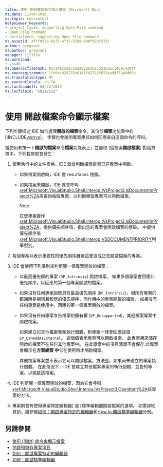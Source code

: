 ```yaml
---
title: 使用 開啟檔案命令顯示檔案 |Microsoft Docs
ms.date: 11/04/2016
ms.topic: conceptual
helpviewer_keywords:
- project types, supporting Open File command
- Open File command
- persistence, supporting Open File command
ms.assetid: 4fff0576-b2f3-4f17-9769-930f926f273c
author: gregvanl
ms.author: gregvanl
manager: jillfra
ms.workload:
- vssdk
ms.openlocfilehash: 9cc24e259ac5aaa8526d5855a1662c146e1438ff
ms.sourcegitcommit: 1fc6ee928733e61a1f42782f832ead9f7946d00c
ms.translationtype: MT
ms.contentlocale: zh-TW
ms.lasthandoff: 04/22/2019
ms.locfileid: "60112152"
---
```

# <a name="display-files-by-using-the-open-file-command"></a>使用 開啟檔案命令顯示檔案
下列步驟描述 IDE 如何處理**開啟的檔案**命令，其位於**檔案**功能表中的[!INCLUDE[vsprvs](../../code-quality/includes/vsprvs_md.md)]。 步驟也會說明專案應該如何回應來自這個命令的呼叫。

 當使用者按一下**開啟的檔案**命令**檔案**功能表上，並選取 [從檔案**開啟檔案**] 對話方塊中，下列程序就會發生：

1. 使用執行中的文件表格，IDE 就會判斷檔案是否已在專案中開啟。

    - 如果檔案開啟時，IDE 會 resurfaces 視窗。

    - 如果檔案未開啟，IDE 就會呼叫<xref:Microsoft.VisualStudio.Shell.Interop.IVsProject3.IsDocumentInProject%2A>來查詢每個專案，以判斷哪個專案可以開啟檔案。

        > [!NOTE]
        >  在您專案實作<xref:Microsoft.VisualStudio.Shell.Interop.IVsProject3.IsDocumentInProject%2A>，提供優先順序值，指出您的專案會開啟檔案的層級。 中提供優先順序值<xref:Microsoft.VisualStudio.Shell.Interop.VSDOCUMENTPRIORITY>列舉型別。

2. 每個專案以表示重要性的優先順序層級這會造成正在開啟檔案的專案。

3. IDE 會使用下列準則來判斷哪一個專案開啟的檔案：

    - 以最高優先權的專案 (`DP_Intrinsic`) 開啟檔案。 如果多個專案會回應此優先順序，以回應的第一個專案開啟的檔案。

    - 如果沒有任何專案回應具有最高優先順序 (`DP_Intrinsic`)，但所有專案的都回應是相同且較低的優先順序，而作用中的專案開啟的檔案。 如果沒有任何專案是使用中，回應的第一個專案開啟的檔案。

    - 如果沒有任何專案宣告檔案的擁有權 (`DP_Unsupported`)，其他檔案專案中開啟檔案。

         如果建立的其他檔案專案執行個體，則專案一律會回應該值`DP_CanAddAsExternal`。 這個值表示專案可以開啟檔案。 此專案用來儲存開啟的檔案不在任何其他專案中。 在此專案中的項目清單不會保存;此專案會顯示在**方案總管 中**它在使用時才開啟檔案。

         其他檔案專案並不表示它可以開啟檔案，方法是，如果尚未建立的專案執行個體。 在此情況下，IDE 會建立其他檔案專案的執行個體，並告知專案，以開啟該檔案。

4. IDE 判斷哪一個專案開啟的檔案，因為它會呼叫<xref:Microsoft.VisualStudio.Shell.Interop.IVsProject3.OpenItem%2A>該專案的方法。

5. 專案則會有使用專案特定編輯器] 或 [標準編輯器開啟檔案的選項。 如需詳細資訊，請參閱[如何：開啟專案特定的編輯器](../../extensibility/how-to-open-project-specific-editors.md)和[How to:開啟標準編輯器](../../extensibility/how-to-open-standard-editors.md)分別。

## <a name="see-also"></a>另請參閱
- [使用 [開啟] 命令來顯示檔案](../../extensibility/internals/displaying-files-by-using-the-open-with-command.md)
- [開啟和儲存專案項目](../../extensibility/internals/opening-and-saving-project-items.md)
- [如何：開啟專案特定的編輯器](../../extensibility/how-to-open-project-specific-editors.md)
- [如何：開啟標準編輯器](../../extensibility/how-to-open-standard-editors.md)